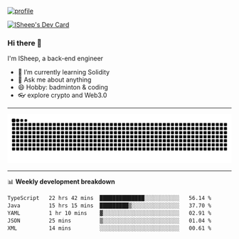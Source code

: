 [![profile](https://user-images.githubusercontent.com/54968314/208005045-e4b42f3b-833d-4242-bfcc-e764865553a2.svg)](https://www.calligrapher.ai/)

<a href="https://app.daily.dev/linziyang1106"><img src="https://api.daily.dev/devcards/v2/i4Spwx5Skx5FpTqWcwoit.png?r=kgx&type=wide" width="652" alt="ISheep's Dev Card"/></a>

### Hi there 🐏

I'm ISheep, a back-end engineer

- 🔭 I’m currently learning Solidity
- 💬 Ask me about anything
- 😄 Hobby: badminton & coding
- 👓 explore crypto and Web3.0

-------

![](https://raw.githubusercontent.com/ISheepp/ISheepp/output/github-contribution-grid-snake.svg)

-------

📊 **Weekly development breakdown**
<!--START_SECTION:waka-->

```txt
TypeScript   22 hrs 42 mins  ██████████████░░░░░░░░░░░   56.14 %
Java         15 hrs 15 mins  █████████▒░░░░░░░░░░░░░░░   37.70 %
YAML         1 hr 10 mins    ▓░░░░░░░░░░░░░░░░░░░░░░░░   02.91 %
JSON         25 mins         ▒░░░░░░░░░░░░░░░░░░░░░░░░   01.04 %
XML          14 mins         ░░░░░░░░░░░░░░░░░░░░░░░░░   00.61 %
```

<!--END_SECTION:waka-->
